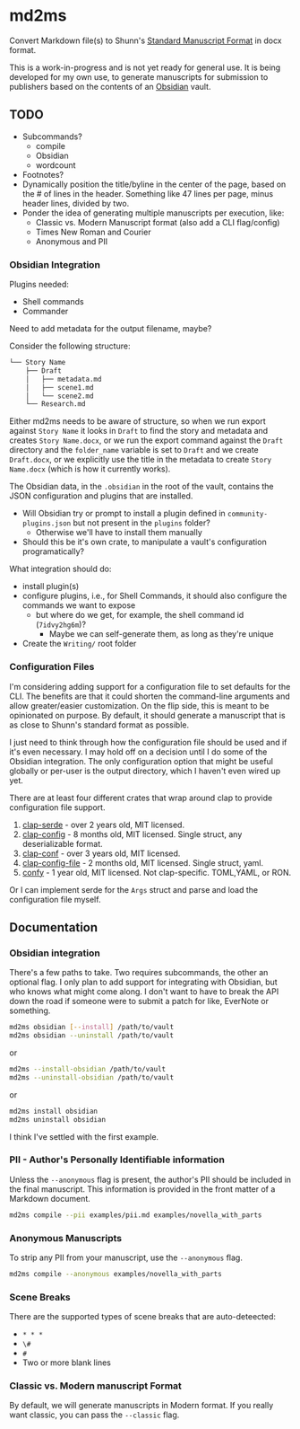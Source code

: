 # md2ms

Convert Markdown file(s) to Shunn's [Standard Manuscript Format](https://www.shunn.net/format/story/1/) in docx format.

This is a work-in-progress and is not yet ready for general use. It is being developed for my own use, to generate manuscripts for submission to publishers based on the contents of an [Obsidian](https://obsidian.md/) vault.

## TODO

- Subcommands?
  - compile
  - Obsidian
  - wordcount
- Footnotes?
- Dynamically position the title/byline in the center of the page, based on the # of lines in the header. Something like 47 lines per page, minus header lines, divided by two.
- Ponder the idea of generating multiple manuscripts per execution, like:
	- Classic vs. Modern Manuscript format (also add a CLI flag/config)
	- Times New Roman and Courier
	- Anonymous and PII

### Obsidian Integration

Plugins needed:
- Shell commands
- Commander

Need to add metadata for the output filename, maybe?

Consider the following structure:

```bash
└── Story Name
    ├── Draft
    │   ├── metadata.md
    │   ├── scene1.md
    │   └── scene2.md
    └── Research.md
```

Either md2ms needs to be aware of structure, so when we run export against `Story Name` it looks in `Draft` to find the story and metadata and creates `Story Name.docx`, or we run the export command against the `Draft` directory and the `folder_name` variable is set to `Draft` and we create `Draft.docx`, or we explicitly use the title in the metadata to create `Story Name.docx` (which is how it currently works).

The Obsidian data, in the `.obsidian` in the root of the vault, contains the JSON configuration and plugins that are installed.

- Will Obsidian try or prompt to install a plugin defined in `community-plugins.json` but not present in the `plugins` folder?
  - Otherwise we'll have to install them manually
- Should this be it's own crate, to manipulate a vault's configuration programatically?

What integration should do:
- install plugin(s)
- configure plugins, i.e., for Shell Commands, it should also configure the commands we want to expose
  - but where do we get, for example, the shell command id (`7idvy2hg6m`)?
    - Maybe we can self-generate them, as long as they're unique
- Create the `Writing/` root folder

### Configuration Files

I'm considering adding support for a configuration file to set defaults for the CLI. The benefits are that it could shorten the command-line arguments and allow greater/easier customization. On the flip side, this is meant to be opinionated on purpose. By default, it should generate a manuscript that is as close to Shunn's standard format as possible.

I just need to think through how the configuration file should be used and if it's even necessary. I may hold off on a decision until I do some of the Obsidian integration. The only configuration option that might be useful globally or per-user is the output directory, which I haven't even wired up yet.

There are at least four different crates that wrap around clap to provide configuration file support.

1. [clap-serde](https://crates.io/crates/clap-serde) - over 2 years old, MIT licensed.
2. [clap-config](https://crates.io/crates/clap_config) - 8 months old, MIT licensed. Single struct, any deserializable format.
3. [clap-conf](https://crates.io/crates/clap_conf) - over 3 years old, MIT licensed.
4. [clap-config-file](https://crates.io/crates/clap-config-file) - 2 months old, MIT licensed. Single struct, yaml.
5. [confy](https://crates.io/crates/confy) - 1 year old, MIT licensed. Not clap-specific. TOML,YAML, or RON.

Or I can implement serde for the `Args` struct and parse and load the configuration file myself.

## Documentation

### Obsidian integration

There's a few paths to take. Two requires subcommands, the other an optional flag. I only plan to add support for integrating with Obsidian, but who knows what might come along. I don't want to have to break the API down the road if someone were to submit a patch for like, EverNote or something.

```bash
md2ms obsidian [--install] /path/to/vault
md2ms obsidian --uninstall /path/to/vault
```

or

```bash
md2ms --install-obsidian /path/to/vault
md2ms --uninstall-obsidian /path/to/vault
```

or

```bash
md2ms install obsidian
md2ms uninstall obsidian
```

I think I've settled with the first example.

### PII - Author's Personally Identifiable information

Unless the `--anonymous` flag is present, the author's PII should be included in the final manuscript. This information is provided in the front matter of a Markdown document.

```bash
md2ms compile --pii examples/pii.md examples/novella_with_parts
```

### Anonymous Manuscripts

To strip any PII from your manuscript, use the `--anonymous` flag.

```bash
md2ms compile --anonymous examples/novella_with_parts
```

### Scene Breaks

There are the supported types of scene breaks that are auto-deteected:
- `* * *`
- `\#`
- `#`
- Two or more blank lines

### Classic vs. Modern manuscript Format

By default, we will generate manuscripts in Modern format. If you really want classic, you can pass the `--classic` flag.
